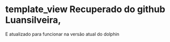 # template_view Recuperado do github Luansilveira,
E atualizado para funcionar na versão atual do dolphin
